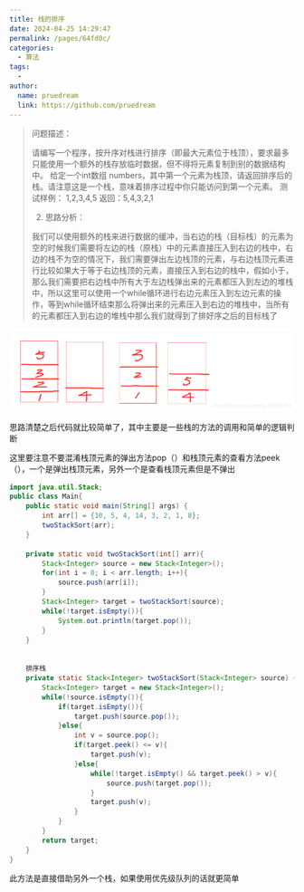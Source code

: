 ```yaml
---
title: 栈的排序
date: 2024-04-25 14:29:47
permalink: /pages/64fd0c/
categories:
  - 算法
tags:
  - 
author: 
  name: pruedream
  link: https://github.com/pruedream
---
```






>问题描述：
>
>请编写一个程序，按升序对栈进行排序（即最大元素位于栈顶），要求最多只能使用一个额外的栈存放临时数据，但不得将元素复制到别的数据结构中。
>给定一个int数组 numbers，其中第一个元素为栈顶，请返回排序后的栈。请注意这是一个栈，意味着排序过程中你只能访问到第一个元素。
>测试样例：
>1,2,3,4,5
>返回：5,4,3,2,1
>
>2. 思路分析：
>
>我们可以使用额外的栈来进行数据的缓冲，当右边的栈（目标栈）的元素为空的时候我们需要将左边的栈（原栈）中的元素直接压入到右边的栈中，右边的栈不为空的情况下，我们需要弹出左边栈顶的元素，与右边栈顶元素进行比较如果大于等于右边栈顶的元素，直接压入到右边的栈中，假如小于，那么我们需要把右边栈中所有大于左边栈弹出来的元素都压入到左边的堆栈中，所以这里可以使用一个while循环进行右边元素压入到左边元素的操作，等到while循环结束那么将弹出来的元素压入到右边的堆栈中，当所有的元素都压入到右边的堆栈中那么我们就得到了排好序之后的目标栈了

![img](https://raw.githubusercontent.com/pruedream/PictureBed/main/image/20181204203830473.png)



思路清楚之后代码就比较简单了，其中主要是一些栈的方法的调用和简单的逻辑判断

这里要注意不要混淆栈顶元素的弹出方法pop（）和栈顶元素的查看方法peek（），一个是弹出栈顶元素，另外一个是查看栈顶元素但是不弹出


~~~java
import java.util.Stack;
public class Main{
    public static void main(String[] args) {
        int arr[] = {10, 5, 4, 14, 3, 2, 1, 8};
        twoStackSort(arr);
    }
 
    private static void twoStackSort(int[] arr){
        Stack<Integer> source = new Stack<Integer>();
        for(int i = 0; i < arr.length; i++){
            source.push(arr[i]);
        }
        Stack<Integer> target = twoStackSort(source);
        while(!target.isEmpty()){
            System.out.println(target.pop());
        }
    }
    
    
    排序栈
    private static Stack<Integer> twoStackSort(Stack<Integer> source) {
        Stack<Integer> target = new Stack<Integer>();
        while(!source.isEmpty()){
            if(target.isEmpty()){
                target.push(source.pop());
            }else{
                int v = source.pop();
                if(target.peek() <= v){
                    target.push(v);
                }else{
                    while(!target.isEmpty() && target.peek() > v){
                        source.push(target.pop());
                    }
                    target.push(v);
                }
            }
        }
        return target;
    }
}
~~~



此方法是直接借助另外一个栈，如果使用优先级队列的话就更简单